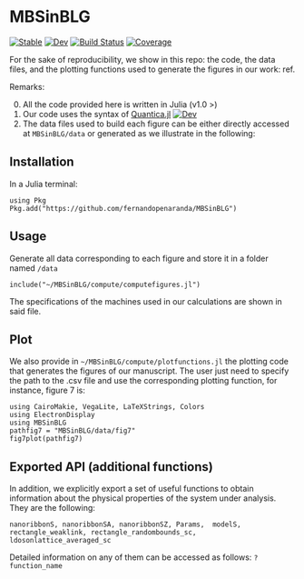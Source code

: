 # MBSinBLG

[![Stable](https://img.shields.io/badge/docs-stable-blue.svg)](https://fernandopenaranda.github.io/MBSinBLG.jl/stable)
[![Dev](https://img.shields.io/badge/docs-dev-blue.svg)](https://fernandopenaranda.github.io/MBSinBLG.jl/dev)
[![Build Status](https://github.com/fernandopenaranda/MBSinBLG.jl/actions/workflows/CI.yml/badge.svg?branch=main)](https://github.com/fernandopenaranda/MBSinBLG.jl/actions/workflows/CI.yml?query=branch%3Amain)
[![Coverage](https://codecov.io/gh/fernandopenaranda/MBSinBLG.jl/branch/main/graph/badge.svg)](https://codecov.io/gh/fernandopenaranda/MBSinBLG.jl)

For the sake of reproducibility, we show in this repo: the code, the data files, and the plotting functions used to generate the figures in our work: ref.

Remarks:  

0. All the code provided here is written in Julia (v1.0 >)
1. Our code uses the syntax of [Quantica.jl](https://github.com/pablosanjose/Quantica) [![Dev](https://img.shields.io/badge/docs-dev-blue.svg)](10.5281/zenodo.4762964)
2. The data files used to build each figure can be either directly accessed at `MBSinBLG/data` or generated as we illustrate in the following:

## Installation

In a Julia terminal: 
```
using Pkg
Pkg.add("https://github.com/fernandopenaranda/MBSinBLG")
```

## Usage

Generate all data corresponding to each figure and store it in a folder named `/data`
```
include("~/MBSinBLG/compute/computefigures.jl")
```
The specifications of the machines used in our calculations are shown in said file.

## Plot

We also provide in `~/MBSinBLG/compute/plotfunctions.jl` the plotting code that generates the figures of our manuscript.
The user just need to specify the path to the .csv file and use the corresponding plotting function, for instance, figure 7 is:
```
using CairoMakie, VegaLite, LaTeXStrings, Colors
using ElectronDisplay
using MBSinBLG
pathfig7 = "MBSinBLG/data/fig7"
fig7plot(pathfig7)

```

## Exported API (additional functions)

In addition, we explicitly export a set of useful functions to obtain information about the physical properties of the system under analysis.
They are the following:
```
nanoribbonS, nanoribbonSA, nanoribbonSZ, Params,  modelS, rectangle_weaklink, rectangle_randombounds_sc, ldosonlattice_averaged_sc
```
Detailed information on any of them can be accessed as follows: `?function_name`


